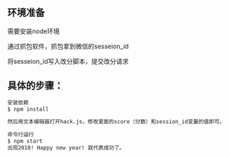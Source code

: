 ## 环境准备

需要安装node环境

通过抓包软件，抓包拿到微信的sesseion_id

将sesseion_id写入改分脚本，提交改分请求

##  具体的步骤：
```bash
安装依赖
$ npm install

然后用文本编辑器打开hack.js，修改里面的score（分数）和session_id变量的值即可。

命令行运行 
$ npm start
出现2018! Happy new year! 就代表成功了。

```
